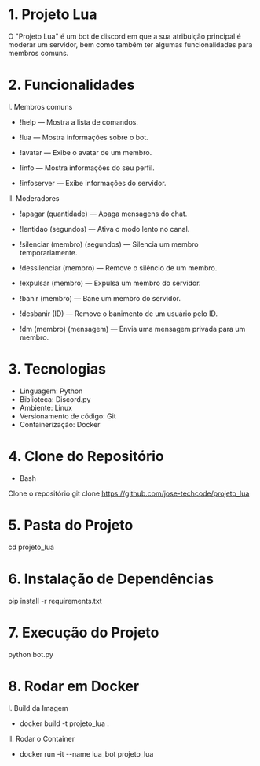 # 1. Projeto Lua

O "Projeto Lua" é um bot de discord em que a sua atribuição principal é moderar um servidor, bem como também ter algumas funcionalidades para membros comuns.

# 2. Funcionalidades

I. Membros comuns

- !help — Mostra a lista de comandos.

- !lua — Mostra informações sobre o bot.

- !avatar — Exibe o avatar de um membro.

- !info — Mostra informações do seu perfil.

- !infoserver — Exibe informações do servidor.

II. Moderadores
- !apagar (quantidade) — Apaga mensagens do chat.

- !lentidao (segundos) — Ativa o modo lento no canal.

- !silenciar (membro) (segundos) — Silencia um membro temporariamente.

- !dessilenciar (membro) — Remove o silêncio de um membro.

- !expulsar (membro) — Expulsa um membro do servidor.

- !banir (membro) — Bane um membro do servidor.

- !desbanir (ID) — Remove o banimento de um usuário pelo ID.

- !dm (membro) (mensagem) — Envia uma mensagem privada para um membro.

# 3. Tecnologias

- Linguagem: Python
- Biblioteca: Discord.py
- Ambiente: Linux
- Versionamento de código: Git
- Containerização: Docker

# 4. Clone do Repositório

- Bash

Clone o repositório
git clone https://github.com/jose-techcode/projeto_lua

# 5. Pasta do Projeto

cd projeto_lua

# 6. Instalação de Dependências

pip install -r requirements.txt

# 7. Execução do Projeto

python bot.py

# 8. Rodar em Docker

I. Build da Imagem
- docker build -t projeto_lua .

II. Rodar o Container
- docker run -it --name lua_bot projeto_lua
